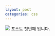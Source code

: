 ```yaml
---
layout: post
categories: css
---
```


<img src="{{ site.baseurl }}/images/pic02.jpg" class="fit image">
포스트 첫번째 입니다.
